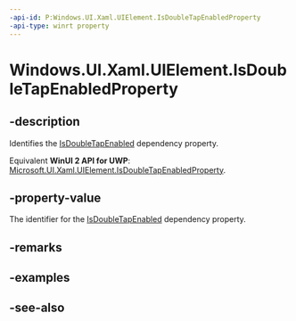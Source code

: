 ```yaml
---
-api-id: P:Windows.UI.Xaml.UIElement.IsDoubleTapEnabledProperty
-api-type: winrt property
---
```


<!-- Property syntax
public Windows.UI.Xaml.DependencyProperty IsDoubleTapEnabledProperty { get; }
-->

# Windows.UI.Xaml.UIElement.IsDoubleTapEnabledProperty

## -description
Identifies the [IsDoubleTapEnabled](uielement_isdoubletapenabled.md) dependency property.

Equivalent **WinUI 2 API for UWP**: [Microsoft.UI.Xaml.UIElement.IsDoubleTapEnabledProperty](/windows/winui/api/microsoft.ui.xaml.uielement.isdoubletapenabledproperty).

## -property-value
The identifier for the [IsDoubleTapEnabled](uielement_isdoubletapenabled.md) dependency property.

## -remarks

## -examples

## -see-also
